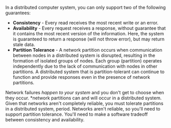 In a distributed computer system, you can only support two of the following guarantees:

- **Consistency** - Every read receives the most recent write or an error.
- **Availability** - Every request receives a response, without guarantee that it contains the most recent version of the information. Here, the system is guaranteed to return a response (will not throw error), but may return stale data.
- **Partition Tolerance** - A network partition occurs when communication between nodes in a distributed system is disrupted, resulting in the formation of isolated groups of nodes. Each group (partition) operates independently due to the lack of communication with nodes in other partitions. A distributed system that is partition-tolerant can continue to function and provide responses even in the presence of network partitions.

Network failures _happen to your system_ and you don't get to choose when they occur.
*network partitions can and will occur in a distributed system.
Given that networks aren't completely reliable, you must tolerate partitions in a distributed system, period.
Networks aren't reliable, so you'll need to support partition tolerance. You'll need to make a software tradeoff between consistency and availability.

